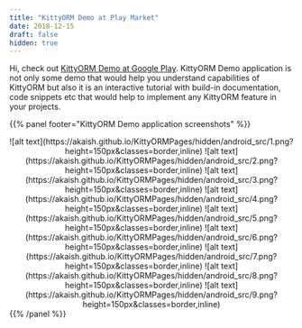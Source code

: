 ```yaml
---
title: "KittyORM Demo at Play Market"
date: 2018-12-15
draft: false
hidden: true
---
```


Hi, check out [KittyORM Demo at Google Play](http://todo-address-when-ready). KittyORM Demo application is not only some demo that would help you understand capabilities of KittyORM but also it is an interactive tutorial with build-in documentation, code snippets etc that would help to implement any KittyORM feature in your projects.

{{% panel footer="KittyORM Demo application screenshots" %}}
<center>![alt text](https://akaish.github.io/KittyORMPages/hidden/android_src/1.png?height=150px&classes=border,inline)  ![alt text](https://akaish.github.io/KittyORMPages/hidden/android_src/2.png?height=150px&classes=border,inline)   ![alt text](https://akaish.github.io/KittyORMPages/hidden/android_src/3.png?height=150px&classes=border,inline)   ![alt text](https://akaish.github.io/KittyORMPages/hidden/android_src/4.png?height=150px&classes=border,inline)  ![alt text](https://akaish.github.io/KittyORMPages/hidden/android_src/5.png?height=150px&classes=border,inline)  ![alt text](https://akaish.github.io/KittyORMPages/hidden/android_src/6.png?height=150px&classes=border,inline)  ![alt text](https://akaish.github.io/KittyORMPages/hidden/android_src/7.png?height=150px&classes=border,inline)  ![alt text](https://akaish.github.io/KittyORMPages/hidden/android_src/8.png?height=150px&classes=border,inline)  ![alt text](https://akaish.github.io/KittyORMPages/hidden/android_src/9.png?height=150px&classes=border,inline)</center>
{{% /panel %}}


